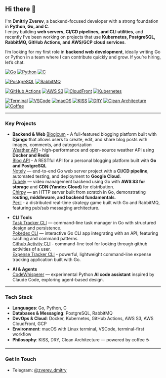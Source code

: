 ## Hi there 👋

I'm **Dmitriy Zverev**, a backend-focused developer with a strong foundation in **Python, Go, and C**.  
I enjoy building **web servers, CI/CD pipelines, and CLI utilities**, and recently I’ve been working on projects that use **Kubernetes, PostgreSQL, RabbitMQ, GitHub Actions, and AWS/GCP cloud services**.  

I’m looking for my first role in **backend web development**, ideally writing Go or Python in a team where I can contribute quickly and grow. If you’re hiring, let’s chat.  

<p align="left">
  <!-- Core Languages -->
  <a href="https://go.dev/"><img alt="Go" src="https://img.shields.io/badge/Go-1.22+-00ADD8?logo=go&logoColor=white"></a>
  <a href="https://www.python.org/"><img alt="Python" src="https://img.shields.io/badge/Python-3.11+-3776AB?logo=python&logoColor=white"></a>
  <a href="https://en.cppreference.com/w/c"><img alt="C" src="https://img.shields.io/badge/C-Language-A8B9CC?logo=c&logoColor=white"></a>

  <!-- Databases / Infra -->
  <a href="https://www.postgresql.org/"><img alt="PostgreSQL" src="https://img.shields.io/badge/PostgreSQL-15+-4169E1?logo=postgresql&logoColor=white"></a>
  <a href="https://www.rabbitmq.com/"><img alt="RabbitMQ" src="https://img.shields.io/badge/RabbitMQ-Messaging-FF6600?logo=rabbitmq&logoColor=white"></a>

  <!-- DevOps / Cloud -->
  <a href="https://github.com/features/actions"><img alt="GitHub Actions" src="https://img.shields.io/badge/CI%2FCD-GitHub%20Actions-2088FF?logo=githubactions&logoColor=white"></a>
  <a href="https://aws.amazon.com/s3/"><img alt="AWS S3" src="https://img.shields.io/badge/Storage-AWS%20S3-569A31?logo=amazonaws&logoColor=white"></a>
  <a href="https://aws.amazon.com/cloudfront/"><img alt="CloudFront" src="https://img.shields.io/badge/CDN-AWS%20CloudFront-FF9900?logo=amazonaws&logoColor=white"></a>
  <a href="https://kubernetes.io/"><img alt="Kubernetes" src="https://img.shields.io/badge/Orchestration-Kubernetes-326CE5?logo=kubernetes&logoColor=white"></a>

  <!-- Environment / Style -->
  <a href="#"><img alt="Terminal" src="https://img.shields.io/badge/Workflow-Terminal-black?logo=gnu-bash&logoColor=white"></a>
  <a href="#"><img alt="VSCode" src="https://img.shields.io/badge/Editor-VSCode-007ACC?logo=visual-studio-code&logoColor=white"></a>
  <a href="#"><img alt="macOS" src="https://img.shields.io/badge/OS-macOS-000000?logo=apple&logoColor=white"></a>
  <a href="#"><img alt="KISS" src="https://img.shields.io/badge/Philosophy-KISS-ff69b4"></a>
  <a href="#"><img alt="DRY" src="https://img.shields.io/badge/Philosophy-DRY-blueviolet"></a>
  <a href="#"><img alt="Clean Architecture" src="https://img.shields.io/badge/Architecture-Clean-brightgreen"></a>
  <a href="#"><img alt="Coffee" src="https://img.shields.io/badge/Coffee-Driven-6f4e37?logo=buymeacoffee&logoColor=white"></a>
</p>

---

### Key Projects

- **Backend & Web**
  [Blogicum](https://github.com/dmitriy-zverev/blogicum) - A full-featured blogging platform built with **Django** that allows users to create, edit, and share blog posts with images, comments, and categorization \
  [Weather API](https://github.com/dmitriy-zverev/weather-api) - high-performance and open-source weather API using **Docker and Redis** \
  [Blog API](https://github.com/dmitriy-zverev/blog-api) - A RESTful API for a personal blogging platform built with **Go and PostgreSQL** \
  [Notely](https://github.com/dmitriy-zverev/notely) — end-to-end Go web server project with a **CI/CD pipeline**, automated testing, and deployment to **Google Cloud**.  \
  [Tubely](https://github.com/dmitriy-zverev/tubely) — video management backend using Go with **AWS S3 for storage** and **CDN (Yandex Cloud)** for distribution.  \
  [Chirpy](https://github.com/dmitriy-zverev/chirpy) — an HTTP server built from scratch in Go, demonstrating **routing, middleware, and backend fundamentals**. \
  [Peril](https://github.com/dmitriy-zverev/peril) - a distributed real-time strategy game built with Go and RabbitMQ, featuring pub/sub messaging architecture.

- **CLI Tools**  
  [Task Tracker CLI](https://github.com/dmitriy-zverev/Task-Tracker-CLI) — command-line task manager in Go with structured design and persistence.  
  [Pokedex CLI](https://github.com/dmitriy-zverev/pokedex-cli) — interactive Go CLI app integrating with an API, featuring caching and command patterns.\
  [Github Activity CLI](https://github.com/dmitriy-zverev/github-activity) - command-line tool for looking through github activities of a user.\
  [Expense Tracker CLI](https://github.com/dmitriy-zverev/expense-tracker) - powerful, lightweight command-line expense tracking application built with Go.

- **AI & Agents**  
  [CodeWhisperer](https://github.com/dmitriy-zverev/code-ai-agent) — experimental Python **AI code assistant** inspired by Claude Code, exploring agent-based design.  

---

### Tech Stack

- **Languages**: Go, Python, C  
- **Databases & Messaging**: PostgreSQL, RabbitMQ  
- **DevOps & Cloud**: Docker, Kubernetes, GitHub Actions, AWS S3, AWS CloudFront, GCP  
- **Environment**: macOS with Linux terminal, VSCode, terminal-first workflow  
- **Philosophy**: KISS, DRY, Clean Architecture — powered by coffee ☕  

---

### Get In Touch  

- Telegram: [@zverev_dmitry](https://t.me/zverev_dmitry)  
